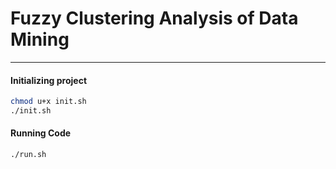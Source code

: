 # Fuzzy Clustering Analysis of Data Mining
---

#### Initializing project

```bash
chmod u+x init.sh
./init.sh
```

#### Running Code

```bash
./run.sh
```

